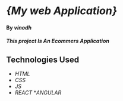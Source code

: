 # _{My web Application}_

#### By _**vinodh**_

#### _This project Is An Ecommers Application_

## Technologies Used

* _HTML_
* _CSS_
* _JS_
* _REACT_
*_ANGULAR_
